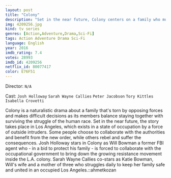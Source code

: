 ```yaml
---
layout: post
title: "Colony"
description: "Set in the near future, Colony centers on a family who must make difficult decisions as they balance staying together while trying to survive. They live in L.A., which has been occupied by a force of outside intruders. While some people have chosen to collaborate with the authorities and benefit from the new order, others have rebelled and suffer the consequences..."
img: 4209256.jpg
kind: tv series
genres: [Action,Adventure,Drama,Sci-Fi]
tags: Action Adventure Drama Sci-Fi 
language: English
year: 2016
imdb_rating: 7.4
votes: 28993
imdb_id: 4209256
netflix_id: 80077417
color: E76F51
---
```

Director: `N/A`  

Cast: `Josh Holloway` `Sarah Wayne Callies` `Peter Jacobson` `Tory Kittles` `Isabella Crovetti` 

Colony is a naturalistic drama about a family that's torn by opposing forces and makes difficult decisions as its members balance staying together with surviving the struggle of the human race. Set in the near future, the story takes place in Los Angeles, which exists in a state of occupation by a force of outside intruders. Some people choose to collaborate with the authorities and benefit from the new order, while others rebel and suffer the consequences. Josh Holloway stars in Colony as Will Bowman a former FBI agent who - in a bid to protect his family - is forced to collaborate with the occupational government to bring down the growing resistance movement inside the L.A. colony. Sarah Wayne Callies co-stars as Katie Bowman, Will's wife and a mother of three who struggles daily to keep her family safe and united in an occupied Los Angeles.::ahmetkozan